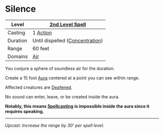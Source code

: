 # Silence

| Level    | [2nd Level Spell](2nd%20Level%20Spells.md)                            |
| -------- | --------------------------------------------------------------------- |
| Casting  | 1 [Action](../../../../Game%20Procedures/Core%20Procedures/Action.md) |
| Duration | Until dispelled ([Concentration](../../Concentration.md))             |
| Range    | 60 feet                                                               |
| Domains  | [Air](../../Spell%20Domains/Air.md)                                   |

You conjure a sphere of soundless air for the duration.

Create a 15 foot [Aura](../../Areas%20of%20Effect/Aura.md) centered at a point you can see within range.

Affected creatures are [Deafened](../../../../Game%20Procedures/Conditions/Deafened.md).

No sound can enter, leave, or be created inside the aura.

**Notably, this means [Spellcasting](../../../Spellcasting/Spellcasting.md) is impossible inside the aura since it requires speaking.**

---
*Upcast: Increase the range by 30' per spell level.*
